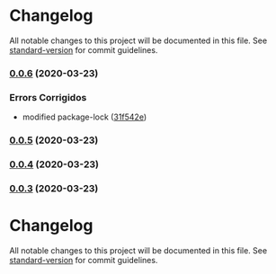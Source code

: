 # Changelog

All notable changes to this project will be documented in this file. See [standard-version](https://github.com/conventional-changelog/standard-version) for commit guidelines.

### [0.0.6](https://github.com/joaopavila/angular-datepicker-ui/compare/v0.0.5...v0.0.6) (2020-03-23)


### Errors Corrigidos

* modified package-lock ([31f542e](https://github.com/joaopavila/angular-datepicker-ui/commit/31f542ec6f279456c9fb4d855c56046dae56752f))

### [0.0.5](https://github.com/joaopavila/angular-datepicker-ui/compare/v0.0.4...v0.0.5) (2020-03-23)

### [0.0.4](https://github.com/joaopavila/angular-datepicker-ui/compare/v0.0.3...v0.0.4) (2020-03-23)

### [0.0.3](https://github.com/joaopavila/angular-datepicker-ui/compare/v0.0.2...v0.0.3) (2020-03-23)

# Changelog

All notable changes to this project will be documented in this file. See [standard-version](https://github.com/conventional-changelog/standard-version) for commit guidelines.
